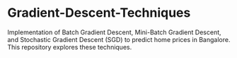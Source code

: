 # Gradient-Descent-Techniques
Implementation of Batch Gradient Descent, Mini-Batch Gradient Descent, and Stochastic Gradient Descent (SGD) to predict home prices in Bangalore. This repository explores these techniques.
